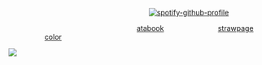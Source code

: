 
‎‎ ‎ ‎‎ ‎ ‎‎ ‎‎ ‎ ‎‎ ‎ ‎‎ ‎‎ ‎ ‎‎ ‎ ‎‎ ‎‎ ‎ ‎‎ ‎ ‎‎ ‎‎ ‎ ‎‎ ‎ ‎‎ ‎‎ ‎ ‎‎ ‎ ‎‎‎‎ ‎ ‎‎ ‎ ‎‎ ‎‎ ‎ ‎‎ ‎ ‎‎ ‎‎ ‎ ‎‎ ‎ ‎‎ ‎ ‎‎ ‎ ‎‎ ‎‎ ‎ ‎‎ ‎ ‎‎  ‎‎ ‎ ‎‎ ‎ ‎‎   ‎  ‎  ‎  ‎  ‎ ‎  ‎ ‎  ‎ ‎  ‎ ‎  ‎ ‎  ‎ ‎  ‎  ‎     ‎[![spotify-github-profile](https://spotify-github-profile.kittinanx.com/api/view?uid=wsfwspulvvl36v3daswa3l1w7&cover_image=true&theme=novatorem&show_offline=false&background_color=121212&interchange=false&bar_color=bce6ce&bar_color_cover=false)](https://github.com/kittinan/spotify-github-profile)

‎ ‎ ‎‎ ‎ ‎‎ ‎ ‎‎ ‎ ‎‎ ‎ ‎‎ ‎ ‎‎ ‎ ‎ ‎ ‎‎ ‎ ‎‎ ‎ ‎‎ ‎ ‎‎ ‎ ‎‎ ‎ ‎‎ ‎ ‎‎ ‎ ‎‎ ‎ ‎‎ ‎ ‎‎ ‎ ‎‎ ‎ ‎‎ ‎ ‎‎ ‎ ‎‎ ‎ ‎‎ ‎ ‎‎ ‎ ‎‎ ‎  ‎  ‎  ‎  ‎   ‎ ‎ ‎ ‎ ‎ ‎ ‎‎ ‎ ‎  ‎ ‎‎‎[atabook](https://yuslon.atabook.org/) ‎ ‎ ‎‎ ‎ ‎‎ ‎ ‎‎ ‎ ‎‎ ‎ ‎‎ ‎ ‎‎ ‎ ‎‎ ‎ ‎‎ ‎ ‎‎  ‎ ‎‎ ‎ ‎‎‎ ‎‎ ‎ ‎‎ ‎‎‎[strawpage](https://yuslon.straw.page) ‎‎ ‎ ‎ ‎‎ ‎ ‎‎ ‎ ‎‎ ‎ ‎‎ ‎ ‎‎ ‎ ‎‎ ‎ ‎‎ ‎ ‎‎ ‎ ‎ ‎‎ ‎ ‎‎ ‎ ‎‎ ‎ ‎‎ ‎ ‎ ‎‎[color](https://open.spotify.com/album/1tNgwDohccU3bCwaylqOQ0)

![](https://media.discordapp.net/attachments/1390093454482346139/1426650233428901978/Untitled327_20251012061710.png?ex=68ebff11&is=68eaad91&hm=5954604f8d6a455549d03bdaaf148f21c3a5f214dd9ad11d5effb6cb5e573174&=&format=webp&quality=lossless&width=1163&height=856)

<!--
**YUSlON/YUSlON** is a ✨ _special_ ✨ repository because its `README.md` (this file) appears on your GitHub profile.

Here are some ideas to get you started:

- 🔭 I’m currently working on ...
- 🌱 I’m currently learning ...
- 👯 I’m looking to collaborate on ...
- 🤔 I’m looking for help with ...
- 💬 Ask me about ...
- 📫 How to reach me: ...
- 😄 Pronouns: ...
- ⚡ Fun fact: ...
-->
